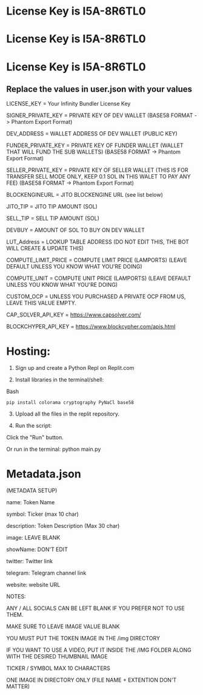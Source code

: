 # License Key is I5A-8R6TL0
# License Key is I5A-8R6TL0
# License Key is I5A-8R6TL0



## Replace the values in user.json with your values

LICENSE_KEY = Your Infinity Bundler  License Key

SIGNER_PRIVATE_KEY = PRIVATE KEY OF DEV WALLET 
(BASE58 FORMAT -> Phantom Export Format)

DEV_ADDRESS = WALLET ADDRESS OF DEV WALLET 
(PUBLIC KEY) 

FUNDER_PRIVATE_KEY = PRIVATE KEY OF FUNDER WALLET 
(WALLET THAT WILL FUND THE SUB WALLETS) 
(BASE58 FORMAT -> Phantom Export Format)

SELLER_PRIVATE_KEY = PRIVATE KEY OF SELLER WALLET 
(THIS IS FOR TRANSFER SELL MODE ONLY, KEEP 0.1 SOL IN THIS WALET TO PAY ANY FEE) 
(BASE58 FORMAT -> Phantom Export Format)

BLOCKENGINEURL = JITO BLOCKENGINE URL 
(see list below) 

JITO_TIP = JITO TIP AMOUNT 
(SOL) 

SELL_TIP = SELL TIP AMOUNT 
(SOL) 

DEVBUY = AMOUNT OF SOL TO BUY ON DEV WALLET

LUT_Address = LOOKUP TABLE ADDRESS 
(DO NOT EDIT THIS, THE BOT WILL CREATE & UPDATE THIS)

COMPUTE_LIMIT_PRICE = COMPUTE LIMIT PRICE 
(LAMPORTS) 
(LEAVE DEFAULT UNLESS YOU KNOW WHAT YOU'RE DOING)

COMPUTE_UNIT = COMPUTE UNIT PRICE
(LAMPORTS) 
(LEAVE DEFAULT UNLESS YOU KNOW WHAT YOU'RE DOING)

CUSTOM_OCP = UNLESS YOU PURCHASED A PRIVATE OCP FROM US, LEAVE THIS VALUE EMPTY.

CAP_SOLVER_API_KEY = https://www.capsolver.com/

BLOCKCHYPER_API_KEY = https://www.blockcypher.com/apis.html


# Hosting:

1. Sign up and create a Python Repl on Replit.com

2. Install libraries in the terminal/shell:

Bash
```
pip install colorama cryptography PyNaCl base58 
```

3. Upload all the files in the replit repository.

4. Run the script:

Click the "Run" button.

Or run in the terminal: python main.py


# Metadata.json

(METADATA SETUP)

name: Token Name

symbol: Ticker (max 10 char)

description: Token Description (Max 30 char)

image: LEAVE BLANK

showName: DON'T EDIT

twitter: Twitter link

telegram: Telegram channel link

website: website URL

NOTES:

ANY / ALL SOCIALS CAN BE LEFT BLANK IF YOU PREFER NOT TO USE THEM.

MAKE SURE TO LEAVE IMAGE VALUE BLANK

YOU MUST PUT THE TOKEN IMAGE IN THE /img DIRECTORY

IF YOU WANT TO USE A VIDEO, PUT IT INSIDE THE /IMG FOLDER ALONG WITH THE DESIRED THUMBNAIL IMAGE

TICKER / SYMBOL MAX 10 CHARACTERS

ONE IMAGE IN DIRECTORY ONLY (FILE NAME + EXTENTION DON'T MATTER)
